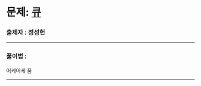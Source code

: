 # 문제: [큐][link]

[link]: https://www.acmicpc.net/problem/10845

### 출제자 : 정성헌

---
### 풀이법 : 

어케어케 품

---

